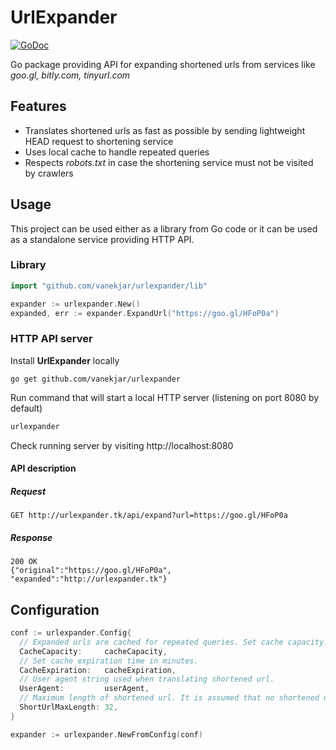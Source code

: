 # UrlExpander

[![GoDoc](https://godoc.org/github.com/vanekjar/urlexpander/lib?status.svg)](https://godoc.org/github.com/vanekjar/urlexpander/lib)

Go package providing API for expanding shortened urls from services like _goo.gl, bitly.com, tinyurl.com_

## Features

 * Translates shortened urls as fast as possible by sending lightweight HEAD request to shortening service
 * Uses local cache to handle repeated queries
 * Respects _robots.txt_ in case the shortening service must not be visited by crawlers

## Usage

This project can be used either as a library from Go code or it can be used as a standalone service providing HTTP API.
  
### Library
  
```go
import "github.com/vanekjar/urlexpander/lib"

expander := urlexpander.New()
expanded, err := expander.ExpandUrl("https://goo.gl/HFoP0a")
```

### HTTP API server

Install __UrlExpander__ locally
 
```
go get github.com/vanekjar/urlexpander
```

Run command that will start a local HTTP server (listening on port 8080 by default)

```bash
urlexpander
```

Check running server by visiting http://localhost:8080

#### API description

##### Request

```
GET http://urlexpander.tk/api/expand?url=https://goo.gl/HFoP0a
```

##### Response

```
200 OK
{"original":"https://goo.gl/HFoP0a", "expanded":"http://urlexpander.tk"} 
```

## Configuration

```go
conf := urlexpander.Config{
  // Expanded urls are cached for repeated queries. Set cache capacity.
  CacheCapacity:     cacheCapacity,
  // Set cache expiration time in minutes.
  CacheExpiration:   cacheExpiration,
  // User agent string used when translating shortened url.
  UserAgent:         userAgent,
  // Maximum length of shortened url. It is assumed that no shortened url is longer than that.
  ShortUrlMaxLength: 32,
}

expander := urlexpander.NewFromConfig(conf)
```
